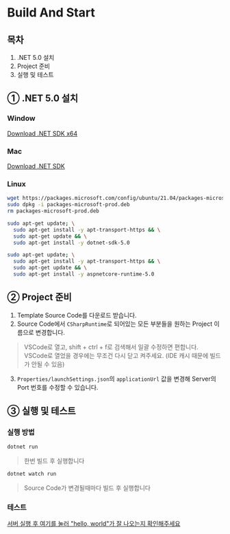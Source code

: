 # Build And Start

## 목차

1. .NET 5.0 설치
2. Project 준비
3. 실행 및 테스트

## ① .NET 5.0 설치

### Window

[Download .NET SDK x64](https://dotnet.microsoft.com/download/dotnet/thank-you/sdk-5.0.400-windows-x64-installer)

### Mac

[Download .NET SDK](https://dotnet.microsoft.com/download/dotnet/thank-you/sdk-5.0.400-macos-x64-installer)

### Linux

```sh
wget https://packages.microsoft.com/config/ubuntu/21.04/packages-microsoft-prod.deb -O packages-microsoft-prod.deb
sudo dpkg -i packages-microsoft-prod.deb
rm packages-microsoft-prod.deb

sudo apt-get update; \
  sudo apt-get install -y apt-transport-https && \
  sudo apt-get update && \
  sudo apt-get install -y dotnet-sdk-5.0

sudo apt-get update; \
  sudo apt-get install -y apt-transport-https && \
  sudo apt-get update && \
  sudo apt-get install -y aspnetcore-runtime-5.0
```

## ② Project 준비

1. Template Source Code를 다운로드 받습니다.
2. Source Code에서 `CSharpRuntime`로 되어있는 모든 부분들을 원하는 Project 이름으로 변경합니다.

> VSCode로 열고, shift + ctrl + f로 검색해서 일괄 수정하면 편합니다.  
> VSCode로 열었을 경우에는 무조건 다시 닫고 켜주세요. (IDE 캐시 때문에 빌드가 안될 수 있음)

3. `Properties/launchSettings.json`의 `applicationUrl` 값을 변경해 Server의 Port 번호를 수정할 수 있습니다.

## ③ 실행 및 테스트

### 실행 방법

```sh
dotnet run
```

> 한번 빌드 후 실행합니다

```sh
dotnet watch run
```

> Source Code가 변경될때마다 빌드 후 실행합니다

### 테스트

[서버 실행 후 여기를 눌러 "hello, world"가 잘 나오는지 확인해주세요](https://localhost:5001/)